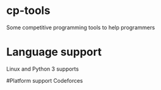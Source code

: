 # cp-tools
Some competitive programming tools to help programmers

# Language support
Linux and Python 3 supports

#Platform support 
Codeforces